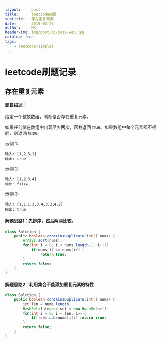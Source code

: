 ```yaml
---
layout:     post
title:      leetcode刷题
subtitle:   存在重复元素
date:       2019-03-26
author:     HK
header-img: img/post-bg-ios9-web.jpg
catalog: true
tags:
    - leetcode(simple)
---
```

# leetcode刷题记录
## 存在重复元素

#### 题目描述：
给定一个整数数组，判断是否存在重复元素。

如果任何值在数组中出现至少两次，函数返回 true。如果数组中每个元素都不相同，则返回 false。

示例 1:

    输入: [1,2,3,1]
    输出: true
示例 2:

    输入: [1,2,3,4]
    输出: false
示例 3:

    输入: [1,1,1,3,3,4,3,2,4,2]
    输出: true

#### 解题思路1：先排序，然后两两比较。
```java
class Solution {
    public boolean containsDuplicate(int[] nums) {
        Arrays.sort(nums);
        for(int i = 0; i < nums.length-1; i++){
            if(nums[i] == nums[i+1])
                return true;
        }
        return false;
    }
}
```

#### 解题思路2：利用集合不能添加重复元素的特性
```java
class Solution {
    public boolean containsDuplicate(int[] nums) {
        int len = nums.length;
        HashSet<Integer> set = new HashSet<>();
        for(int i = 0; i < len; i++){
            if(!set.add(nums[i])) return true;
        }
        return false;
    }
}
```

